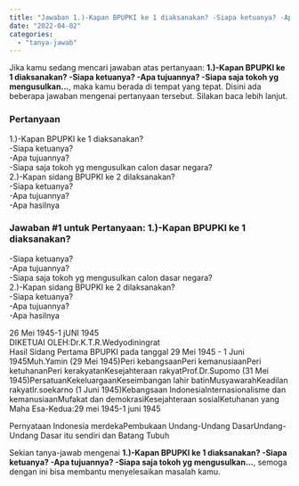 ```yaml
---
title: "Jawaban 1.)-Kapan BPUPKI ke 1 diaksanakan? -Siapa ketuanya? -Apa tujuannya? -Siapa saja tokoh yg mengusulkan..."
date: "2022-04-02"
categories: 
  - "tanya-jawab"
---
```


Jika kamu sedang mencari jawaban atas pertanyaan: **1.)-Kapan BPUPKI ke 1 diaksanakan? -Siapa ketuanya? -Apa tujuannya? -Siapa saja tokoh yg mengusulkan...**, maka kamu berada di tempat yang tepat. Disini ada beberapa jawaban mengenai pertanyaan tersebut. Silakan baca lebih lanjut.

### Pertanyaan

1.)-Kapan BPUPKI ke 1 diaksanakan?  
\-Siapa ketuanya?  
\-Apa tujuannya?  
\-Siapa saja tokoh yg mengusulkan calon dasar negara?  
2.)-Kapan sidang BPUPKI ke 2 dilaksanakan?  
\-Siapa ketuanya?  
\-Apa tujuannya?  
\-Apa hasilnya

### Jawaban #1 untuk Pertanyaan: 1.)-Kapan BPUPKI ke 1 diaksanakan?  
\-Siapa ketuanya?  
\-Apa tujuannya?  
\-Siapa saja tokoh yg mengusulkan calon dasar negara?  
2.)-Kapan sidang BPUPKI ke 2 dilaksanakan?  
\-Siapa ketuanya?  
\-Apa tujuannya?  
\-Apa hasilnya

26 Mei 1945-1 jUNI 1945  
DIKETUAI OLEH:Dr.K.T.R.Wedyodiningrat  
Hasil Sidang Pertama BPUPKI pada tanggal 29 Mei 1945 - 1 Juni 1945Muh.Yamin (29 Mei 1945)Peri kebangsaanPeri kemanusiaanPeri ketuhananPeri kerakyatanKesejahteraan rakyatProf.Dr.Supomo (31 Mei 1945)PersatuanKekeluargaanKeseimbangan lahir batinMusyawarahKeadilan rakyatIr.soekarno (1 Juni 1945)Kebangsaan IndonesiaInternasionalisme dan kemanusiaanMufakat dan demokrasiKesejahteraan sosialKetuhanan yang Maha Esa-Kedua:29 mei 1945-1 juni 1945  
  
Pernyataan Indonesia merdekaPembukaan Undang-Undang DasarUndang-Undang Dasar itu sendiri dan Batang Tubuh  
  
  

Sekian tanya-jawab mengenai **1.)-Kapan BPUPKI ke 1 diaksanakan? -Siapa ketuanya? -Apa tujuannya? -Siapa saja tokoh yg mengusulkan...**, semoga dengan ini bisa membantu menyelesaikan masalah kamu.

